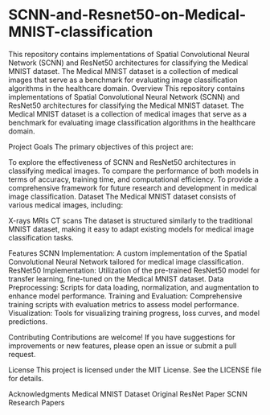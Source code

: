 # SCNN-and-Resnet50-on-Medical-MNIST-classification
This repository contains implementations of Spatial Convolutional Neural Network (SCNN) and ResNet50 architectures for classifying the Medical MNIST dataset. The Medical MNIST dataset is a collection of medical images that serve as a benchmark for evaluating image classification algorithms in the healthcare domain.
Overview
This repository contains implementations of Spatial Convolutional Neural Network (SCNN) and ResNet50 architectures for classifying the Medical MNIST dataset. The Medical MNIST dataset is a collection of medical images that serve as a benchmark for evaluating image classification algorithms in the healthcare domain.

Project Goals
The primary objectives of this project are:

To explore the effectiveness of SCNN and ResNet50 architectures in classifying medical images.
To compare the performance of both models in terms of accuracy, training time, and computational efficiency.
To provide a comprehensive framework for future research and development in medical image classification.
Dataset
The Medical MNIST dataset consists of various medical images, including:

X-rays
MRIs
CT scans
The dataset is structured similarly to the traditional MNIST dataset, making it easy to adapt existing models for medical image classification tasks.

Features
SCNN Implementation: A custom implementation of the Spatial Convolutional Neural Network tailored for medical image classification.
ResNet50 Implementation: Utilization of the pre-trained ResNet50 model for transfer learning, fine-tuned on the Medical MNIST dataset.
Data Preprocessing: Scripts for data loading, normalization, and augmentation to enhance model performance.
Training and Evaluation: Comprehensive training scripts with evaluation metrics to assess model performance.
Visualization: Tools for visualizing training progress, loss curves, and model predictions.

Contributing
Contributions are welcome! If you have suggestions for improvements or new features, please open an issue or submit a pull request.

License
This project is licensed under the MIT License. See the LICENSE file for details.

Acknowledgments
Medical MNIST Dataset
Original ResNet Paper
SCNN Research Papers 
